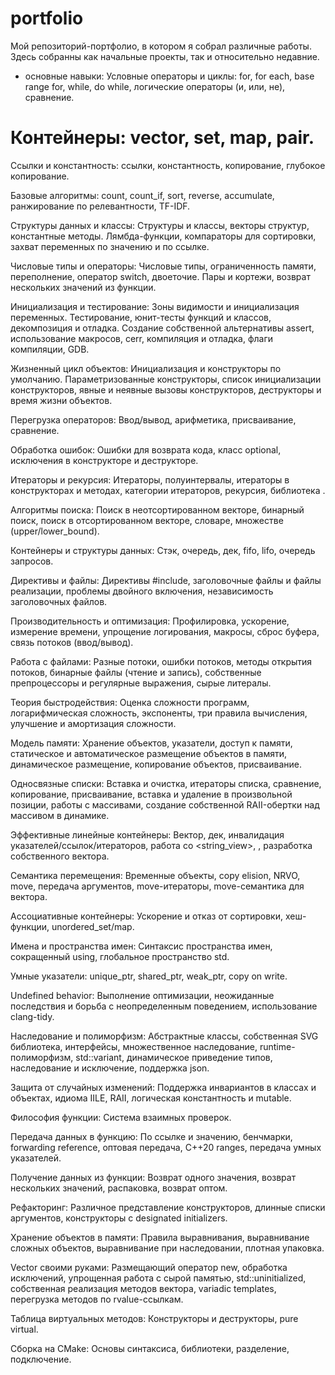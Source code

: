# portfolio
Мой репозиторий-портфолио, в котором я собрал различные работы.
Здесь собранны как начальные проекты, так и относительно недавние.

* основные навыки:
  Условные операторы и циклы: for, for each, base range for, while, do while, логические операторы (и, или, не), сравнение.
  
# Контейнеры: vector, set, map, pair.
  Ссылки и константность: ссылки, константность, копирование, глубокое копирование.
  
Базовые алгоритмы:
  count, count_if, sort, reverse, accumulate, ранжирование по релевантности, TF-IDF.
  
Структуры данных и классы:
  Структуры и классы, векторы структур, константные методы.
  Лямбда-функции, компараторы для сортировки, захват переменных по значению и по ссылке.
  
Числовые типы и операторы:
  Числовые типы, ограниченность памяти, переполнение, оператор switch, двоеточие.
  Пары и кортежи, возврат нескольких значений из функции.
  
Инициализация и тестирование:
  Зоны видимости и инициализация переменных.
  Тестирование, юнит-тесты функций и классов, декомпозиция и отладка.
  Создание собственной альтернативы assert, использование макросов, cerr, компиляция и отладка, флаги компиляции, GDB.
  
Жизненный цикл объектов:
  Инициализация и конструкторы по умолчанию.
  Параметризованные конструкторы, список инициализации конструкторов, явные и неявные вызовы конструкторов, деструкторы и время жизни объектов.
  
Перегрузка операторов:
  Ввод/вывод, арифметика, присваивание, сравнение.
  
Обработка ошибок:
  Ошибки для возврата кода, класс optional, исключения в конструкторе и деструкторе.
  
Итераторы и рекурсия:
  Итераторы, полуинтервалы, итераторы в конструкторах и методах, категории итераторов, рекурсия, библиотека <algorithm>.
  
Алгоритмы поиска:
  Поиск в неотсортированном векторе, бинарный поиск, поиск в отсортированном векторе, словаре, множестве (upper/lower_bound).
  
Контейнеры и структуры данных:
  Стэк, очередь, дек, fifo, lifo, очередь запросов.
  
Директивы и файлы:
  Директивы #include, заголовочные файлы и файлы реализации, проблемы двойного включения, независимость заголовочных файлов.
  
Производительность и оптимизация:
  Профилировка, ускорение, измерение времени, упрощение логирования, макросы, сброс буфера, связь потоков (ввод/вывод).
  
Работа с файлами:
  Разные потоки, ошибки потоков, методы открытия потоков, бинарные файлы (чтение и запись), собственные препроцессоры и регулярные выражения, сырые литералы.
  
Теория быстродействия:
  Оценка сложности программ, логарифмическая сложность, экспоненты, три правила вычисления, улучшение и амортизация сложности.
  
Модель памяти:
  Хранение объектов, указатели, доступ к памяти, статическое и автоматическое размещение объектов в памяти, динамическое размещение, копирование объектов, присваивание.
  
Односвязные списки:
  Вставка и очистка, итераторы списка, сравнение, копирование, присваивание, вставка и удаление в произвольной позиции, работы с массивами, создание собственной RAII-обертки над массивом в динамике.
  
Эффективные линейные контейнеры:
  Вектор, дек, инвалидация указателей/ссылок/итераторов, работа со <string_view>, <array>, разработка собственного вектора.
  
Семантика перемещения:
  Временные объекты, copy elision, NRVO, move, передача аргументов, move-итераторы, move-семантика для вектора.
  
Ассоциативные контейнеры:
  Ускорение и отказ от сортировки, хеш-функции, unordered_set/map.
  
Имена и пространства имен:
  Синтаксис пространства имен, сокращенный using, глобальное пространство std.
  
Умные указатели:
  unique_ptr, shared_ptr, weak_ptr, copy on write.
  
Undefined behavior:
  Выполнение оптимизации, неожиданные последствия и борьба с неопределенным поведением, использование clang-tidy.
  
Наследование и полиморфизм:
  Абстрактные классы, собственная SVG библиотека, интерфейсы, множественное наследование, runtime-полиморфизм, std::variant, динамическое приведение типов, наследование и исключение, поддержка json.
  
Защита от случайных изменений:
  Поддержка инвариантов в классах и объектах, идиома IILE, RAII, логическая константность и mutable.
  
Философия функции:
  Система взаимных проверок.
  
Передача данных в функцию:
  По ссылке и значению, бенчмарки, forwarding reference, оптовая передача, C++20 ranges, передача умных указателей.
  
Получение данных из функции:
  Возврат одного значения, возврат нескольких значений, распаковка, возврат оптом.
  
Рефакторинг:
  Различное представление конструкторов, длинные списки аргументов, конструкторы с designated initializers.
  
Хранение объектов в памяти:
  Правила выравнивания, выравнивание сложных объектов, выравнивание при наследовании, плотная упаковка.
  
Vector своими руками:
  Размещающий оператор new, обработка исключений, упрощенная работа с сырой памятью, std::uninitialized, собственная реализация методов вектора, variadic templates, перегрузка методов по rvalue-ссылкам.
  
Таблица виртуальных методов:
  Конструкторы и деструкторы, pure virtual.
  
Сборка на CMake:
  Основы синтаксиса, библиотеки, разделение, подключение.
